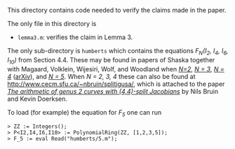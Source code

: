 This directory contains code needed to verify the claims made in the paper. 

The only file in this directory is 

- `lemma3.m`: verifies the claim in Lemma 3.

The only sub-directory is `humberts` which contains the equations *F<sub>N</sub>(I<sub>2</sub>, I<sub>4</sub>, I<sub>6</sub>, I<sub>10</sub>)* from Section 4.4. These may be found in papers of Shaska together with Magaard, Volklein, Wijesiri, Wolf, and Woodland when [*N=2*](https://doi.org/10.1007/978-3-642-18487-1_42), [*N = 3*](https://doi-org.ezp.lib.cam.ac.uk/10.1007/3-540-45455-1_17), [*N = 4*](http://www.ams.org/mathscinet-getitem?mr=2470579) ([arXiv](https://doi.org/10.48550/arXiv.1301.4596)), and [*N = 5*](https://doi.org/10.1515/FORUM.2009.027). When *N = 2, 3, 4* these can also be found at http://www.cecm.sfu.ca/~nbruin/splitigusa/, which is attached to the paper [*The arithmetic of genus 2 curves with (4,4)-split Jacobians*](https://doi.org/10.4153/CJM-2011-039-3) by Nils Bruin and Kevin Doerksen. 

To load (for example) the equation for *F<sub>5</sub>* one can run
```
> ZZ := Integers();
> P<I2,I4,I6,I10> := PolynomialRing(ZZ, [1,2,3,5]);
> F_5 := eval Read("humberts/5.m");
```
